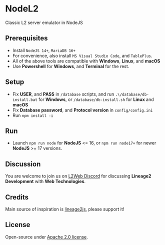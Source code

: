 # NodeL2
Classic L2 server emulator in NodeJS

## Prerequisites
* Install `NodeJS 14+`, `MariaDB 16+`
* For convenience, also install `MS Visual Studio Code`, and `TablePlus`.
* All of the above tools are compatible with **Windows**, **Linux**, and **macOS**
* Use **Powershell** for **Windows**, and **Terminal** for the rest.

## Setup
* Fix **USER**, and **PASS** in `/database` scripts, and run `.\/database/db-install.bat` for **Windows**, or `/database/db-install.sh` for **Linux** and **macOS**
* Fix **Database password**, and **Protocol version** in `config/config.ini`
* Run `npm install -i`

## Run
* Launch `npm run node` for **NodeJS** <= 16, or `npm run node17+` for newer **NodeJS** >= 17 versions.

## Discussion
You are welcome to join us on [L2Web Discord](https://discord.com/invite/nxsWZe84ZX) for discussing **Lineage2 Development** with **Web Technologies**.

## Credits
Main source of inspiration is <a href="https://github.com/lineage2js/lineage2js">lineage2js</a>, please support it!

## License
Open-source under [Apache 2.0 license](https://www.apache.org/licenses/LICENSE-2.0).

